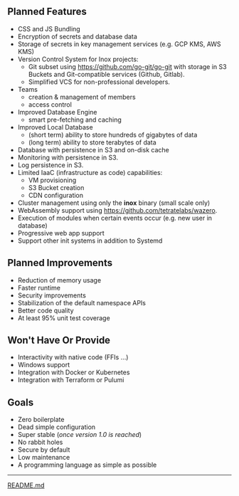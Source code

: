 ## Planned Features

- CSS and JS Bundling
- Encryption of secrets and database data
- Storage of secrets in key management services (e.g. GCP KMS, AWS KMS)
- Version Control System for Inox projects:
    - Git subset using https://github.com/go-git/go-git with storage in S3 Buckets and Git-compatible services (Github, Gitlab).
    - Simplified VCS for non-professional developers.
- Teams
    - creation & management of members
    - access control
- Improved Database Engine
    - smart pre-fetching and caching
- Improved Local Database
    - (short term) ability to store hundreds of gigabytes of data
    - (long term)  ability to store terabytes of data
- Database with persistence in S3 and on-disk cache
- Monitoring with persistence in S3.
- Log persistence in S3.
- Limited IaaC (infrastructure as code) capabilities:
    - VM provisioning
    - S3 Bucket creation
    - CDN configuration
- Cluster management using only the **inox** binary (small scale only)
- WebAssembly support using https://github.com/tetratelabs/wazero.
- Execution of modules when certain events occur (e.g. new user in database)
- Progressive web app support
- Support other init systems in addition to Systemd

## Planned Improvements

- Reduction of memory usage
- Faster runtime
- Security improvements
- Stabilization of the default namespace APIs
- Better code quality
- At least 95% unit test coverage

## Won't Have Or Provide 

- Interactivity with native code (FFIs ...)
- Windows support
- Integration with Docker or Kubernetes
- Integration with Terraform or Pulumi

## Goals

- Zero boilerplate
- Dead simple configuration
- Super stable (_once version 1.0 is reached_)
- No rabbit holes
- Secure by default
- Low maintenance
- A programming language as simple as possible
___

[README.md](./README.md)